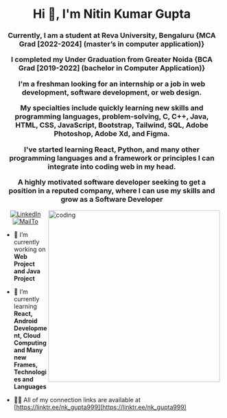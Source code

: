 <h1 align="center">Hi 👋, I'm Nitin Kumar Gupta</h1>
<h3 align="center">Currently, I am a student at Reva University, Bengaluru {MCA Grad [2022-2024] (master’s in computer application)}

I completed my Under Graduation from Greater Noida {BCA Grad [2019-2022] (bachelor in Computer Application)}

I'm a freshman looking for an internship or a job in web development, software development, or web design.

My specialties include quickly learning new skills and programming languages, problem-solving, C, C++, Java, HTML, CSS, JavaScript, Bootstrap, Tailwind, SQL, Adobe Photoshop, Adobe Xd, and Figma.

I've started learning React, Python, and many other programming languages and a framework or principles I can integrate into coding web in my head.

A highly motivated software developer seeking to get a position in a reputed company, where I can use my skills and grow as a Software Developer
</h3>
<img align="right" alt="coding" width="400" src="https://www.venuexplorer.com.sg/uploads/Working%20in%20progresss.gif">
<p align="center"> <a href="https://www.linkedin.com/in/nkrgupta999/" target="blank"><img src="https://img.shields.io/badge/LinkedIn-0077B5?style=for-the-badge&logo=linkedin&logoColor=white" alt="LinkedIn" /></a> <a href="mailto:nitinkumargupta999@gmail.com?subject=Introduction%20and%20Request%20for%20Connection&body=Hello," target="blank"><img src="https://img.shields.io/badge/Gmail-D14836?style=for-the-badge&logo=gmail&logoColor=white" alt="MailTo" /></a></p>

- 🔭 I’m currently working on **Web Project and Java Project**

- 🌱 I’m currently learning **React, Android Development, Cloud Computing and Many new Frames, Technologies and Languages**

- 👨‍💻 All of my connection links are available at [https://linktr.ee/nk_gupta999](https://linktr.ee/nk_gupta999)


